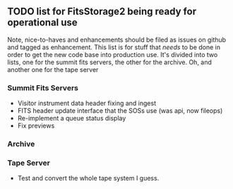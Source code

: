 ## TODO list for FitsStorage2 being ready for operational use

Note, nice-to-haves and enhancements should be filed as issues on github
and tagged as enhancement. This list is for stuff that *needs* to be done
in order to get the new code base into production use. It's divided into two
lists, one for the summit fits servers, the other for the archive. Oh, and
another one for the tape server

### Summit Fits Servers

* Visitor instrument data header fixing and ingest
* FITS header update interface that the SOSs use (was api, now fileops)
* Re-implement a queue status display
* Fix previews


### Archive



### Tape Server

* Test and convert the whole tape system I guess.